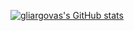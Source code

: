 [![gliargovas's GitHub stats](https://github-readme-stats.vercel.app/api?username=gliargovas)](https://github.com/anuraghazra/github-readme-stats)

<!---
gliargovas/gliargovas is a ✨ special ✨ repository because its `README.md` (this file) appears on your GitHub profile.
You can click the Preview link to take a look at your changes.
--->
